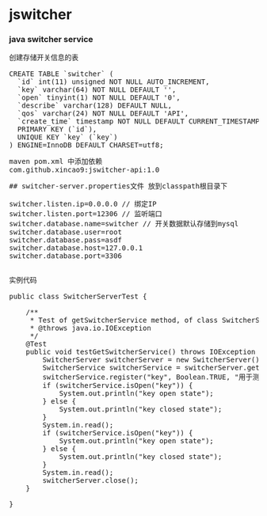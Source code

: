 # jswitcher

### java switcher service

<pre>
创建存储开关信息的表

CREATE TABLE `switcher` (
  `id` int(11) unsigned NOT NULL AUTO_INCREMENT,
  `key` varchar(64) NOT NULL DEFAULT '',
  `open` tinyint(1) NOT NULL DEFAULT '0',
  `describe` varchar(128) DEFAULT NULL,
  `qos` varchar(24) NOT NULL DEFAULT 'API',
  `create_time` timestamp NOT NULL DEFAULT CURRENT_TIMESTAMP,
  PRIMARY KEY (`id`),
  UNIQUE KEY `key` (`key`)
) ENGINE=InnoDB DEFAULT CHARSET=utf8;
</pre>

<pre>
maven pom.xml 中添加依赖
com.github.xincao9:jswitcher-api:1.0
</pre>

<pre>
## switcher-server.properties文件 放到classpath根目录下

switcher.listen.ip=0.0.0.0 // 绑定IP
switcher.listen.port=12306 // 监听端口
switcher.database.name=switcher // 开关数据默认存储到mysql
switcher.database.user=root
switcher.database.pass=asdf
switcher.database.host=127.0.0.1
switcher.database.port=3306

</pre>

<pre>
实例代码

public class SwitcherServerTest {

    /**
     * Test of getSwitcherService method, of class SwitcherServer.
     * @throws java.io.IOException
     */
    @Test
    public void testGetSwitcherService() throws IOException {
        SwitcherServer switcherServer = new SwitcherServer();
        SwitcherService switcherService = switcherServer.getSwitcherService();
        switcherService.register("key", Boolean.TRUE, "用于测试", QoS.API);
        if (switcherService.isOpen("key")) {
            System.out.println("key open state");
        } else {
            System.out.println("key closed state");
        }
        System.in.read();
        if (switcherService.isOpen("key")) {
            System.out.println("key open state");
        } else {
            System.out.println("key closed state");
        }
        System.in.read();
        switcherServer.close();
    }

}

</pre>